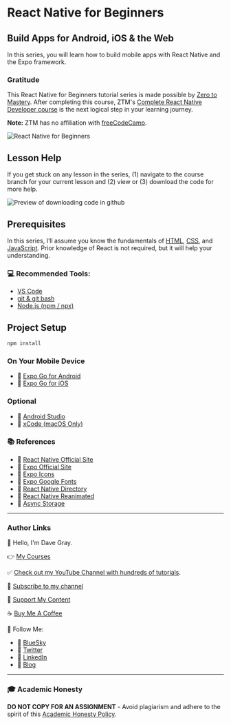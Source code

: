  # React Native for Beginners

## Build Apps for Android, iOS & the Web

In this series, you will learn how to build mobile apps with React Native and the Expo framework.

### Gratitude

This React Native for Beginners tutorial series is made possible by [Zero to Mastery](https://bit.ly/CompleteReactNative). After completing this course, ZTM's [Complete React Native Developer course](https://bit.ly/CompleteReactNative) is the next logical step in your learning journey.

**Note:** ZTM has no affiliation with [freeCodeCamp](https://www.youtube.com/@freecodecamp). 

![React Native for Beginners](/readme-banner.PNG?raw=true)

## Lesson Help
If you get stuck on any lesson in the series, (1) navigate to the course branch for your current lesson and (2) view or (3) download the code for more help.

![Preview of downloading code in github](./github.png?raw=true)

## Prerequisites
In this series, I’ll assume you know the fundamentals of [HTML](https://youtu.be/mJgBOIoGihA), [CSS](https://youtu.be/n4R2E7O-Ngo), and [JavaScript](https://youtu.be/EfAl9bwzVZk). Prior knowledge of React is not required, but it will help your understanding.

### 💻 Recommended Tools:
- [VS Code](https://code.visualstudio.com/)
- [git & git bash](https://git-scm.com/)
- [Node.js (npm / npx)](https://nodejs.org/)

## Project Setup

```sh
npm install
```

### On Your Mobile Device

- 🔗 [Expo Go for Android](https://play.google.com/store/apps/details?id=host.exp.exponent&hl=en_US)
- 🔗 [Expo Go for iOS](https://apps.apple.com/us/app/expo-go/id982107779)

### Optional
- 🔗 [Android Studio](https://developer.android.com/studio)
- 🔗 [xCode (macOS Only)](https://developer.apple.com/xcode/)


### 📚 References
- 🔗 [React Native Official Site](https://reactnative.dev/)
- 🔗 [Expo Official Site](https://expo.dev/)
- 🔗 [Expo Icons](https://icons.expo.fyi/)
- 🔗 [Expo Google Fonts](https://github.com/expo/google-fonts)
- 🔗 [React Native Directory](https://reactnative.directory/)
- 🔗 [React Native Reanimated](https://docs.swmansion.com/react-native-reanimated/)
- 🔗 [Async Storage](https://react-native-async-storage.github.io/async-storage/)

---

### Author Links

👋 Hello, I'm Dave Gray.

👉 [My Courses](https://courses.davegray.codes/)

✅ [Check out my YouTube Channel with hundreds of tutorials](https://www.youtube.com/DaveGrayTeachesCode).

🚩 [Subscribe to my channel](https://bit.ly/3nGHmNn)

💖 [Support My Content](https://patreon.com/davegray)

☕ [Buy Me A Coffee](https://buymeacoffee.com/DaveGray)

🚀 Follow Me:

- 🔗 [BlueSky](https://bsky.app/profile/yesdavidgray.bsky.social)
- 🔗 [Twitter](https://twitter.com/yesdavidgray)
- 🔗 [LinkedIn](https://www.linkedin.com/in/davidagray/)
- 🔗 [Blog](https://davegray.codes)

---

### 🎓 Academic Honesty

**DO NOT COPY FOR AN ASSIGNMENT** - Avoid plagiarism and adhere to the spirit of this [Academic Honesty Policy](https://www.freecodecamp.org/news/academic-honesty-policy/).
